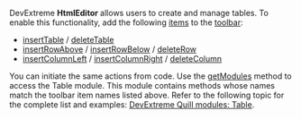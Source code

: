 DevExtreme **HtmlEditor** allows users to create and manage tables. To enable this functionality, add the following [items](/Documentation/ApiReference/UI_Widgets/dxHtmlEditor/Configuration/toolbar/items/) to the [toolbar](/Documentation/ApiReference/UI_Widgets/dxHtmlEditor/Configuration/toolbar/):

- <a href="https://github.com/DevExpress/devextreme-quill/blob/master/docs/modules/table.md#inserttable" target="_blank">insertTable</a> / <a href="https://github.com/DevExpress/devextreme-quill/blob/master/docs/modules/table.md#deletetable" target="_blank">deleteTable</a>
- <a href="https://github.com/DevExpress/devextreme-quill/blob/master/docs/modules/table.md#insertrowabove" target="_blank">insertRowAbove</a> / <a href="https://github.com/DevExpress/devextreme-quill/blob/master/docs/modules/table.md#insertrowbelow" target="_blank">insertRowBelow</a> / <a href="https://github.com/DevExpress/devextreme-quill/blob/master/docs/modules/table.md#deleterow" target="_blank">deleteRow</a>
- <a href="https://github.com/DevExpress/devextreme-quill/blob/master/docs/modules/table.md#insertcolumnleft" target="_blank">insertColumnLeft</a> / <a href="https://github.com/DevExpress/devextreme-quill/blob/master/docs/modules/table.md#insertcolumnright" target="_blank">insertColumnRight</a> / <a href="https://github.com/DevExpress/devextreme-quill/blob/master/docs/modules/table.md#deletecolumn" target="_blank">deleteColumn</a>

You can initiate the same actions from code. Use the [getModules](/Documentation/ApiReference/UI_Widgets/dxHtmlEditor/Methods/#getModulemoduleName) method to access the Table module. This module contains methods whose names match the toolbar item names listed above. Refer to the following topic for the complete list and examples: <a href="https://github.com/DevExpress/devextreme-quill/blob/master/docs/modules/table.md" target="_blank">DevExtreme Quill modules: Table</a>.
